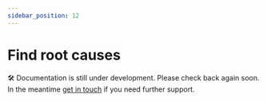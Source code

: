 ```yaml
---
sidebar_position: 12
---
```


# Find root causes

🛠️ Documentation is still under development. Please check back again soon. In the meantime [get in touch](mailto:hi@example.com) if you need further support.